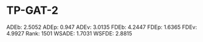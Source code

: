 # TP-GAT-2

ADEb: 2.5052
ADEp: 0.947
ADEv: 3.0135
FDEb: 4.2447
FDEp: 1.6365
FDEv: 4.9927
Rank: 1501
WSADE: 1.7031
WSFDE: 2.8815